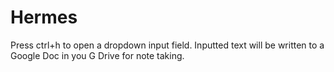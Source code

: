 # Hermes

Press ctrl+h to open a dropdown input field. Inputted text will be written to a Google Doc in you G Drive for note taking.
